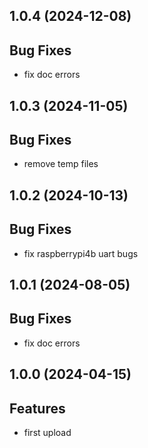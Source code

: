 ## 1.0.4 (2024-12-08)

## Bug Fixes

- fix doc errors

## 1.0.3 (2024-11-05)

## Bug Fixes

- remove temp files

## 1.0.2 (2024-10-13)

## Bug Fixes

- fix raspberrypi4b uart bugs

## 1.0.1 (2024-08-05)

## Bug Fixes

- fix doc errors

## 1.0.0 (2024-04-15)

## Features

- first upload